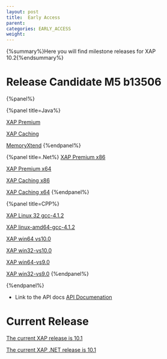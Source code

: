 ```yaml
---
layout: post
title:  Early Access
parent:
categories: EARLY_ACCESS
weight:
---
```


{%summary%}Here you will find milestone releases for XAP 10.2{%endsummary%}



# Release Candidate M5 b13506

{%panel%}


{%panel title=Java%}

[XAP Premium](http://www.gigaspaces.com/tempfiles/downloads/EarlyAccess/xap/10.2.0/m5/gigaspaces-xap-premium-10.2.0-m5-b13506-with-license.zip)

[XAP Caching](http://www.gigaspaces.com/tempfiles/downloads/EarlyAccess/xap/10.2.0/m5/gigaspaces-xap-caching-10.2.0-m5-b13506.zip)

[MemoryXtend](http://www.gigaspaces.com/tempfiles/downloads/EarlyAccess/xap/10.2.0/m5/blobstore-10.2.0-13506_M5_1.noarch.rpm)
{%endpanel%}


{%panel title=.Net%}
[XAP Premium x86](http://www.gigaspaces.com/tempfiles/downloads/EarlyAccess/xap/10.2.0/m5/GigaSpaces-XAP.NET-Premium-10.2.0.13506-M5-x86.msi)

[XAP Premium x64](http://www.gigaspaces.com/tempfiles/downloads/EarlyAccess/xap/10.2.0/m5/GigaSpaces-XAP.NET-Premium-10.2.0.13506-M5-x64.msi)

[XAP Caching x86](http://www.gigaspaces.com/tempfiles/downloads/EarlyAccess/xap/10.2.0/m5/GigaSpaces-XAP.NET-Caching-10.2.0.13506-M5-x86.msi)

[XAP Caching x64](http://www.gigaspaces.com/tempfiles/downloads/EarlyAccess/xap/10.2.0/m5/GigaSpaces-XAP.NET-Caching-10.2.0.13506-M5-x64.msi)
{%endpanel%}

{%panel title=CPP%}

[XAP Linux 32 gcc-4.1.2](http://www.gigaspaces.com/tempfiles/downloads/EarlyAccess/xap/10.2.0/m5/gigaspaces-cpp-10.2.0-m5-linux32-gcc-4.1.2.tar.gz)

[XAP linux-amd64-gcc-4.1.2](http://www.gigaspaces.com/tempfiles/downloads/EarlyAccess/xap/10.2.0/m5/gigaspaces-cpp-10.2.0-m5-linux-amd64-gcc-4.1.2.tar.gz)

[XAP win64 vs10.0](http://www.gigaspaces.com/tempfiles/downloads/EarlyAccess/xap/10.2.0/m5/gigaspaces-cpp-10.2.0-m5-win64-vs10.0.tar.gz)

[XAP win32-vs10.0](http://www.gigaspaces.com/tempfiles/downloads/EarlyAccess/xap/10.2.0/m5/gigaspaces-cpp-10.2.0-m5-win32-vs10.0.tar.gz)

[XAP win64-vs9.0](http://www.gigaspaces.com/tempfiles/downloads/EarlyAccess/xap/10.2.0/m5/gigaspaces-cpp-10.2.0-m5-win64-vs9.0.tar.gz)

[XAP win32-vs9.0](http://www.gigaspaces.com/tempfiles/downloads/EarlyAccess/xap/10.2.0/m5/gigaspaces-cpp-10.2.0-m5-win32-vs9.0.tar.gz)
{%endpanel%}

{%endpanel%}



* Link to the API docs
[API Documenation](/api_documentation)




# Current Release

[The current XAP release is 10.1](/xap101)

[The current XAP .NET release is 10.1](/xap101net)




